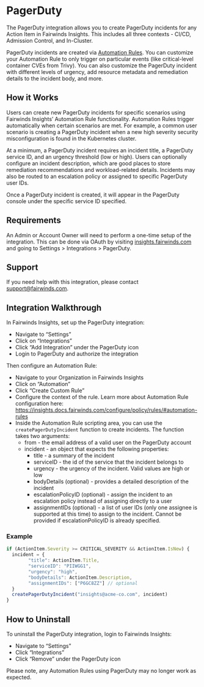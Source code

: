 # PagerDuty
The PagerDuty integration allows you to create PagerDuty incidents for
any Action Item in Fairwinds Insights. This includes all three contexts -
CI/CD, Admission Control, and In-Cluster.

PagerDuty incidents are created via [Automation Rules](/configure/policy/rules).
You can customize your Automation Rule to only trigger on particular events
(like critical-level container CVEs from Trivy). You can also customize the
PagerDuty incident with different levels of urgency, add resource metadata
and remediation details to the incident body, and more.

## How it Works
Users can create new PagerDuty incidents for specific scenarios using
Fairwinds Insights’ Automation Rule functionality. Automation Rules trigger
automatically when certain scenarios are met. For example, a common user
scenario is creating a PagerDuty incident when a new high severity security
misconfiguration is found in the Kubernetes cluster.

At a minimum, a PagerDuty incident requires an incident title, a PagerDuty
service ID, and an urgency threshold (low or high). Users can optionally
configure an incident description, which are good places to store remediation
recommendations and workload-related details. Incidents may also be routed to
an escalation policy or assigned to specific PagerDuty user IDs.

Once a PagerDuty incident is created, it will appear in the PagerDuty console
under the specific service ID specified.

## Requirements
An Admin or Account Owner will need to perform a one-time setup of the integration.
This can be done via OAuth by visiting
[insights.fairwinds.com](https://insights.fairwinds.com)
and going to Settings > Integrations > PagerDuty.


## Support
If you need help with this integration, please contact support@fairwinds.com.

## Integration Walkthrough

In Fairwinds Insights, set up the PagerDuty integration:
* Navigate to “Settings”
* Click on “Integrations”
* Click “Add Integration” under the PagerDuty icon
* Login to PagerDuty and authorize the integration

Then configure an Automation Rule:
* Navigate to your Organization in Fairwinds Insights
* Click on “Automation”
* Click “Create Custom Rule”
* Configure the context of the rule. Learn more about Automation Rule configuration here: https://insights.docs.fairwinds.com/configure/policy/rules/#automation-rules
* Inside the Automation Rule scripting area, you can use the `createPagerDutyIncident` function to create incidents. The function takes two arguments:
  * from - the email address of a valid user on the PagerDuty account
  * incident - an object that expects the following properties:
    * title - a summary of the incident
    * serviceID - the id of the service that the incident belongs to
    * urgency - the urgency of the incident. Valid values are high or low
    * bodyDetails (optional) - provides a detailed description of the incident
    * escalationPolicyID (optional) - assign the incident to an escalation policy instead of assigning directly to a user
    * assignmentIDs (optional) - a list of user IDs (only one assignee is supported at this time) to assign to the incident. Cannot be provided if escalationPolicyID is already specified.

### Example
```js
if (ActionItem.Severity >= CRITICAL_SEVERITY && ActionItem.IsNew) {
  incident = {
        "title": ActionItem.Title,
        "serviceID": "PIIWGG1",
        "urgency": "high",
        "bodyDetails": ActionItem.Description,
        "assignmentIDs": ["P6GC8ZZ"] // optional
  }
  createPagerDutyIncident("insights@acme-co.com", incident)
}

```

## How to Uninstall
To uninstall the PagerDuty integration, login to Fairwinds Insights:
* Navigate to “Settings”
* Click “Integrations”
* Click “Remove” under the PagerDuty icon

Please note, any Automation Rules using PagerDuty may no longer work as expected.

